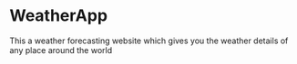 # WeatherApp
This a weather forecasting website which gives you the weather details of any place around the world

